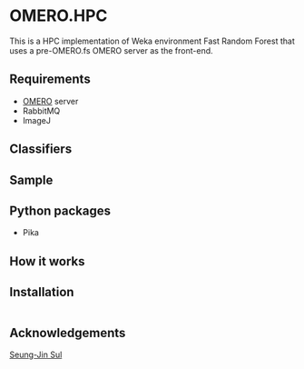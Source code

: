 

OMERO.HPC
=========

This is a HPC implementation of Weka environment Fast Random Forest that uses a pre-OMERO.fs OMERO server as the front-end.

Requirements
------------

  - [OMERO] server
  - RabbitMQ
  - ImageJ
  
Classifiers
-----------

Sample
------

Python packages
---------------
  - Pika 

How it works
------------

Installation
------------
```sh

```

Acknowledgements
----------------
[Seung-Jin Sul]


[Seung-Jin Sul]:https://bitbucket.org/sulsj
[OMERO]:https://www.openmicroscopy.org/